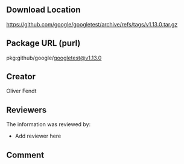 ## Download Location

https://github.com/google/googletest/archive/refs/tags/v1.13.0.tar.gz

## Package URL (purl)

pkg:github/google/googletest@v1.13.0

## Creator

Oliver Fendt

## Reviewers

The information was reviewed by:

* Add reviewer here

## Comment

